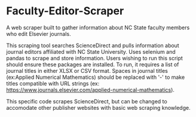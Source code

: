# Faculty-Editor-Scraper
A web scraper built to gather information about NC State faculty members who edit Elsevier journals.

This scraping tool searches ScienceDirect and pulls information about journal editors affiliated with NC State University. Uses selenium and pandas to scrape and store information. Users wishing to run this script should ensure these packages are installed. To run, it requires a list of journal titles in either XLSX or CSV format. Spaces in journal titles (ex:Applied Numerical Mathematics) should be replaced with '-' to make titles compatible with URL strings (ex: https://www.journals.elsevier.com/applied-numerical-mathematics). 

This specific code scrapes ScienceDirect, but can be changed to accomodate other publisher websites with basic web scraping knowledge.
